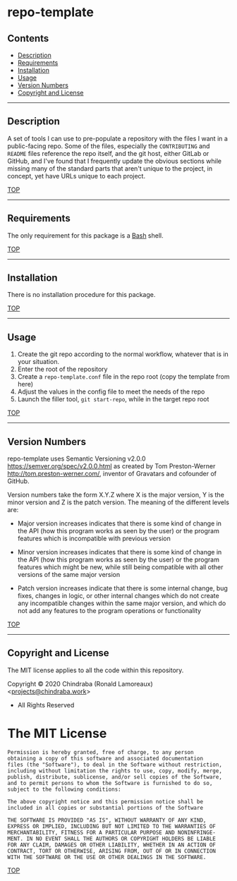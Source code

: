 # repo-template

## Contents

- [Description](#description)
- [Requirements](#requirements)
- [Installation](#installation)
- [Usage](#usage)
- [Version Numbers](#version-numbers)
- [Copyright and License](#copyright-and-license)


---
## Description

A set of tools I can use to pre-populate a repository with the files I want in a public-facing repo. Some of the files, especially the `CONTRIBUTING` and `README` files reference the repo itself, and the git host, either GitLab or GitHub, and I've found that I frequently update the obvious sections while missing many of the standard parts that aren't unique to the project, in concept, yet have URLs unique to each project.

[TOP](#contents)

---
## Requirements

The only requirement for this package is a [Bash][bash] shell.

[TOP](#contents)

---
## Installation

There is no installation procedure for this package.

[TOP](#contents)

---
## Usage

1.  Create the git repo according to the normal workflow, whatever that is in your situation.
2.  Enter the root of the repository
3.  Create a `repo-template.conf` file in the repo root (copy the template from here)
4.  Adjust the values in the config file to meet the needs of the repo
5.  Launch the filler tool, `git start-repo`, while in the target repo root

[TOP](#contents)

---
## Version Numbers

repo-template uses Semantic Versioning v2.0.0 <https://semver.org/spec/v2.0.0.html> as created by Tom Preston-Werner <http://tom.preston-werner.com/>, inventor of Gravatars and cofounder of GitHub.

Version numbers take the form X.Y.Z where X is the major version, Y is the minor version and Z is the patch version. The meaning of the different levels are:

* Major version increases indicates that there is some kind of change in the API (how this program works as seen by the user) or the program features which is incompatible with previous version

* Minor version increases indicates that there is some kind of change in the API (how this program works as seen by the user) or the program features which might be new, while still being compatible with all other versions of the same major version

* Patch version increases indicate that there is some internal change, bug fixes, changes in logic, or other internal changes which do not create any incompatible changes within the same major version, and which do not add any features to the program operations or functionality

[TOP](#contents)

---
## Copyright and License

The MIT license applies to all the code within this repository.

Copyright © 2020  Chindraba (Ronald Lamoreaux)
                  <[projects@chindraba.work](mailto:projects@chindraba.work?subject=repo-template)>
- All Rights Reserved

# The MIT License

    Permission is hereby granted, free of charge, to any person
    obtaining a copy of this software and associated documentation
    files (the "Software"), to deal in the Software without restriction,
    including without limitation the rights to use, copy, modify, merge,
    publish, distribute, sublicense, and/or sell copies of the Software,
    and to permit persons to whom the Software is furnished to do so,
    subject to the following conditions:

    The above copyright notice and this permission notice shall be
    included in all copies or substantial portions of the Software

    THE SOFTWARE IS PROVIDED "AS IS", WITHOUT WARRANTY OF ANY KIND,
    EXPRESS OR IMPLIED, INCLUDING BUT NOT LIMITED TO THE WARRANTIES OF
    MERCHANTABILITY, FITNESS FOR A PARTICULAR PURPOSE AND NONINFRINGE-
    MENT. IN NO EVENT SHALL THE AUTHORS OR COPYRIGHT HOLDERS BE LIABLE
    FOR ANY CLAIM, DAMAGES OR OTHER LIABILITY, WHETHER IN AN ACTION OF
    CONTRACT, TORT OR OTHERWISE, ARISING FROM, OUT OF OR IN CONNECTION
    WITH THE SOFTWARE OR THE USE OR OTHER DEALINGS IN THE SOFTWARE.

[TOP](#contents)


  [bash]: https://www.gnu.org/software/bash/
  [semver]: https://semver.org/spec/v2.0.0.html
  [tom]: http://tom.preston-werner.com/
